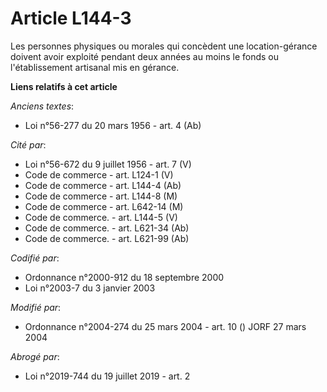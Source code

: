 # Article L144-3

Les personnes physiques ou morales qui concèdent une location-gérance doivent avoir exploité pendant deux années au moins le
fonds ou l'établissement artisanal mis en gérance.

**Liens relatifs à cet article**

_Anciens textes_:

  - Loi n°56-277 du 20 mars 1956 - art. 4 (Ab)

_Cité par_:

  - Loi n°56-672 du 9 juillet 1956 - art. 7 (V)
  - Code de commerce - art. L124-1 (V)
  - Code de commerce - art. L144-4 (Ab)
  - Code de commerce - art. L144-8 (M)
  - Code de commerce - art. L642-14 (M)
  - Code de commerce. - art. L144-5 (V)
  - Code de commerce. - art. L621-34 (Ab)
  - Code de commerce. - art. L621-99 (Ab)

_Codifié par_:

  - Ordonnance n°2000-912 du 18 septembre 2000
  - Loi n°2003-7 du 3 janvier 2003

_Modifié par_:

  - Ordonnance n°2004-274 du 25 mars 2004 - art. 10 () JORF 27 mars 2004

_Abrogé par_:

  - Loi n°2019-744 du 19 juillet 2019 - art. 2
